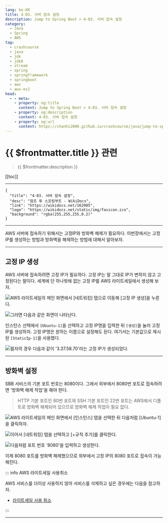 ```yaml
---
lang: ko-KR
title: 4-03. 서버 접속 설정
description: Jump to Spring Boot > 4-03. 서버 접속 설정
category:
  - Java
  - Spring
  - AWS
tag: 
  - crashcourse
  - java
  - jdk
  - jdk8
  - stream
  - spring
  - springframework
  - springboot
  - aws
  - aws-ec2
head:
  - - meta:
    - property: og:title
      content: Jump to Spring Boot > 4-03. 서버 접속 설정
    - property: og:description
      content: 4-03. 서버 접속 설정
    - property: og:url
      content: https://chanhi2000.github.io/crashcourse/java/jump-to-spring-boot/04C.html
---
```


# {{ $frontmatter.title }} 관련

> {{ $frontmatter.description }}

[[toc]]

---

```component VPCard
{
  "title": "4-03. 서버 접속 설정",
  "desc": "점프 투 스프링부트 - WikiDocs",
  "link": "https://wikidocs.net/162905",
  "logo": "https://wikidocs.net/static/img/favicon.ico",
  "background": "rgba(255,255,255,0.2)"
}
```

---

AWS 서버에 접속하기 위해서는 고정IP와 방화벽 해제가 필요하다. 이번장에서는 고정IP를 생성하는 방법과 방화벽을 해제하는 방법에 대해서 알아보자.

---

## 고정 IP 생성

AWS 서버에 접속하려면 고정 IP가 필요하다. 고정 IP는 말 그대로 IP가 변하지 않고 고정된다는 말이다. 세계에 단 하나밖에 없는 고정 IP를 AWS 라이트세일에서 생성해 보자.

![AWS 라이트세일의 메인 화면에서 <FontIcon icon="iconfont icon-select"/>`[네트워킹]` 탭으로 이동해 <FontIcon icon="iconfont icon-select"/>`[고정 IP 생성]`을 누른다.](https://wikidocs.net/images/page/162905/C_4-03_1.png)

![그러면 다음과 같은 화면이 나타난다.](https://wikidocs.net/images/page/162905/C_4-03_2.png)


인스턴스 선택에서 <FontIcon icon="iconfont icon-select"/>`[Ubuntu-1]`을 선택하고 고정 IP명을 입력한 뒤 <FontIcon icon="iconfont icon-select"/>`[생성]`을 눌러 고정 IP를 생성하자. 고정 IP명은 원하는 이름으로 설정해도 된다. 여기서는 기본값으로 제시된 <FontIcon icon="iconfont icon-select"/>`[StaticIp-1]`을 사용했다.

![필자의 경우 다음과 같이 '3.37.58.70'라는 고정 IP가 생성되었다.](https://wikidocs.net/images/page/162905/C_4-03_3.png)

---

## 방화벽 설정

SBB 서비스의 기본 포트 번호는 8080이다. 그래서 외부에서 8080번 포트로 접속하려면 '방화벽 해제 작업'을 해야 한다.

> HTTP 기본 포트인 80번 포트와 SSH 기본 포트인 22번 포트는 AWS에서 디폴트로 방화벽 해제되어 있으므로 방화벽 해제 작업이 필요 없다.

![AWS 라이트세일의 메인 화면에서 <FontIcon icon="iconfont icon-select"/>`[인스턴스]` 탭을 선택한 뒤 다음처럼 <FontIcon icon="iconfont icon-select"/>`[Ubuntu-1]`을 클릭하자.](https://wikidocs.net/images/page/162905/C_4-03_4.png)

![이어서 <FontIcon icon="iconfont icon-select"/>`[네트워킹]` 탭을 선택하고 <FontIcon icon="iconfont icon-select"/>`[+규칙 추가]`를 클릭한다.](https://wikidocs.net/images/page/162905/C_4-03_5.png)

![다음처럼 포트 번호 '8080'을 입력하고 생성한다.](https://wikidocs.net/images/page/162905/C_4-03_6.png)

이제 8080 포트를 방화벽 해제했으므로 외부에서 고정 IP의 8080 포트로 접속이 가능해진다.

::: info AWS 라이트세일 사용취소

AWS 서비스를 더이상 사용하지 않아 서비스를 삭제하고 싶은 경우에는 다음을 참고하자.

- [라이트세일 사용 취소](https://wikidocs.net/163575)

:::

---

<TagLinks />